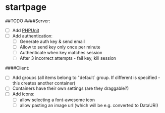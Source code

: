 startpage
====


##TODO
####Server:
- [ ] Add [PHPUnit](https://phpunit.de/getting-started.html)
- [ ] Add authentication:
  - [ ] Generate auth key & send email
  - [ ] Allow to send key only once per minute
  - [ ] Authenticate when key matches session
  - [ ] After 3 incorrect attempts - fail key, kill session

####Client:
- [ ] Add groups (all items belong to "default` group. If different is specified - this creates another container)
- [ ] Containers have their own settings (are they draggable?)
- [ ] Add icons:
  - [ ] allow selecting a font-awesome icon
  - [ ] allow pasting an image url (which will be e.g. converted to DataURI)
